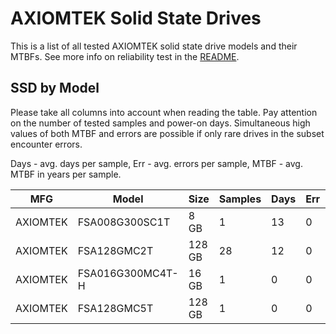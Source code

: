 AXIOMTEK Solid State Drives
===========================

This is a list of all tested AXIOMTEK solid state drive models and their MTBFs. See
more info on reliability test in the [README](https://github.com/linuxhw/SMART).

SSD by Model
------------

Please take all columns into account when reading the table. Pay attention on the
number of tested samples and power-on days. Simultaneous high values of both MTBF
and errors are possible if only rare drives in the subset encounter errors.

Days - avg. days per sample,
Err  - avg. errors per sample,
MTBF - avg. MTBF in years per sample.

| MFG       | Model              | Size   | Samples | Days  | Err   | MTBF |
|-----------|--------------------|--------|---------|-------|-------|------|
| AXIOMTEK  | FSA008G300SC1T     | 8 GB   | 1       | 13    | 0     | 0.04   |
| AXIOMTEK  | FSA128GMC2T        | 128 GB | 28      | 12    | 0     | 0.03   |
| AXIOMTEK  | FSA016G300MC4T-H   | 16 GB  | 1       | 0     | 0     | 0.00   |
| AXIOMTEK  | FSA128GMC5T        | 128 GB | 1       | 0     | 0     | 0.00   |
